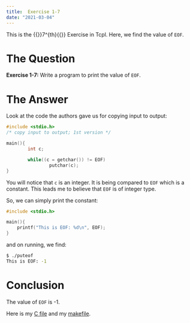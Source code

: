 ```yaml
---
title:  Exercise 1-7
date: "2021-03-04"
---
```


This is the {{<tex>}}7^{th}{{</tex>}} Exercise in Tcpl. Here, we find the value
of `EOF`.

# The Question

**Exercise 1-7:** Write a program to print the value of `EOF`.

# The Answer

Look at the code the authors gave us for copying input to output:

```c
#include <stdio.h>
/* copy input to output; 1st version */

main(){
        int c;

        while((c = getchar()) != EOF)
                putchar(c);
}

```

You will notice that `c` is an integer. It is being compared to `EOF` which is
a constant. This leads me to believe that `EOF` is of integer type.

So, we can simply print the constant:

```c
#include <stdio.h>

main(){
	printf("This is EOF: %d\n", EOF);
}
```

and on running, we find:

```bash
$ ./puteof
This is EOF: -1
```

# Conclusion

The value of `EOF` is -1.

Here is my [C file](src/puteof.c) and my [makefile](src/makefile).
